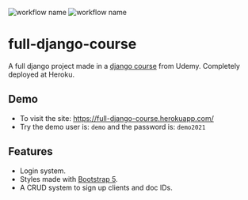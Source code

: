![workflow name](https://github.com/italopinto/full-django-course/actions/workflows/main.yml/badge.svg)
![workflow name](https://github.com/italopinto/full-django-course/actions/workflows/format.yml/badge.svg)


# full-django-course
A full django project made in a [django course](https://www.udemy.com/course/django-20-heroku/#instructor-1) from Udemy. Completely deployed at Heroku.

## Demo
- To visit the site: https://full-django-course.herokuapp.com/
- Try the demo user is: `demo` and the password is: `demo2021`
## Features
- Login system.
- Styles made with [Bootstrap 5](https://getbootstrap.com/).
- A CRUD system to sign up clients and doc IDs.

